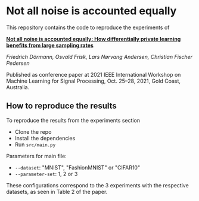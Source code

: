 # Not all noise is accounted equally

This repository contains the code to reproduce the experiments of

[**Not all noise is accounted equally: How differentially private learning benefits from large sampling rates**](https://arxiv.org/abs/2110.06255)

*Friedrich Dörmann, Osvald Frisk, Lars Nørvang Andersen, Christian Fischer Pedersen*

Published as conference paper at 2021 IEEE International Workshop on Machine Learning for Signal Processing, Oct. 25–28, 2021, Gold Coast, Australia.

## How to reproduce the results

To reproduce the results from the experiments section

- Clone the repo
- Install the dependencies
- Run `src/main.py`

Parameters for main file:

- `--dataset`: "MNIST", "FashionMNIST" or "CIFAR10"
- `--parameter-set`: 1, 2 or 3

These configurations correspond to the 3 experiments with the respective datasets, as seen in Table 2 of the paper.

